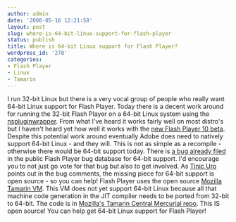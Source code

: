```yaml
---
author: admin
date: '2008-05-16 12:21:58'
layout: post
slug: where-is-64-bit-linux-support-for-flash-player
status: publish
title: Where is 64-bit Linux support for Flash Player?
wordpress_id: '278'
categories:
- Flash Player
- Linux
- Tamarin
---
```


I run 32-bit Linux but there is a very vocal group of people who really want
64-bit Linux support for Flash Player. Today there is a decent work around for
running the 32-bit Flash Player on a 64-bit Linux system using the
[nspluginwrapper](http://gwenole.beauchesne.info/en/projects/nspluginwrapper).
From what I've heard it works fairly well on most distro's but I haven't heard
yet how well it works with the [new Flash Player 10
beta](http://labs.adobe.com/technologies/flashplayer10/). Despite this
potential work around eventually Adobe does need to natively support 64-bit
Linux - and they will. This is not as simple as a recompile - otherwise there
would be 64-bit support today. There is [a bug already
filed](https://bugs.adobe.com/jira/browse/FP-37) in the public Flash Player
bug database for 64-bit support. I'd encourage you to not just go vote for
that bug but also to get involved. As [Tinic Uro](http://www.kaourantin.net/)
points out in the bug comments, the missing piece for 64-bit support is open
source - so you can help! Flash Player uses the open source [Mozilla Tamarin
VM](http://www.mozilla.org/projects/tamarin/). This VM does not yet support
64-bit Linux because all that machine code generation in the JIT compiler
needs to be ported from 32-bit to 64-bit. The code is in [Mozilla's Tamarin
Central Mercurial repo](http://hg.mozilla.org/tamarin-central/). This IS open
source! You can help get 64-bit Linux support for Flash Player!


